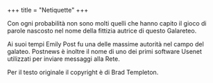 +++
title = "Netiquette"
+++

Con ogni probabilità non sono molti quelli che hanno capito il gioco di parole nascosto nel nome della fittizia autrice di questo Galareteo.

Ai suoi tempi Emily Post fu una delle massime autorità nel campo del galateo. Postnews è inoltre il nome di uno dei primi software Usenet utilizzati per inviare messaggi alla Rete.

Per il testo originale il copyright è di Brad Templeton.
